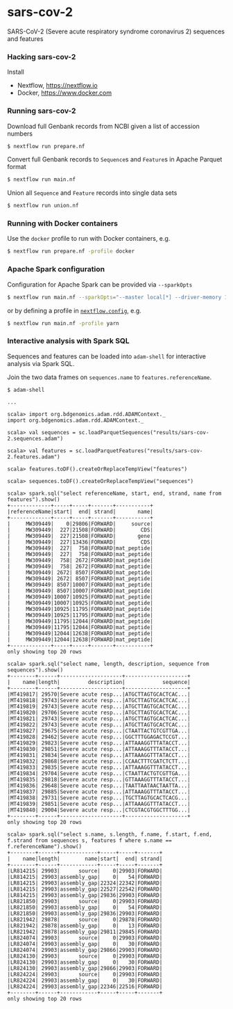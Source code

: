 # sars-cov-2
SARS-CoV-2 (Severe acute respiratory syndrome coronavirus 2) sequences and features

### Hacking sars-cov-2

Install

 * Nextflow, https://nextflow.io
 * Docker, https://www.docker.com


### Running sars-cov-2

Download full Genbank records from NCBI given a list of accession numbers
```bash
$ nextflow run prepare.nf
```

Convert full Genbank records to `Sequence`s and `Feature`s in Apache Parquet format
```bash
$ nextflow run main.nf
```

Union all `Sequence` and `Feature` records into single data sets
```bash
$ nextflow run union.nf
```


### Running with Docker containers

Use the `docker` profile to run with Docker containers, e.g.
```bash
$ nextflow run prepare.nf -profile docker
```


### Apache Spark configuration

Configuration for Apache Spark can be provided via `--sparkOpts`
```bash
$ nextflow run main.nf --sparkOpts="--master local[*] --driver-memory 16g"
```

or by defining a profile in [`nextflow.config`](https://github.com/heuermh/sars-cov-2/blob/master/nextflow.config), e.g.
```bash
$ nextflow run main.nf -profile yarn
```


### Interactive analysis with Spark SQL


Sequences and features can be loaded into `adam-shell` for interactive analysis via Spark SQL.

Join the two data frames on `sequences.name` to `features.referenceName`.

```
$ adam-shell

...

scala> import org.bdgenomics.adam.rdd.ADAMContext._
import org.bdgenomics.adam.rdd.ADAMContext._

scala> val sequences = sc.loadParquetSequences("results/sars-cov-2.sequences.adam")

scala> val features = sc.loadParquetFeatures("results/sars-cov-2.features.adam")

scala> features.toDF().createOrReplaceTempView("features")

scala> sequences.toDF().createOrReplaceTempView("sequences")

scala> spark.sql("select referenceName, start, end, strand, name from features").show()
+-------------+-----+-----+-------+-----------+
|referenceName|start|  end| strand|       name|
+-------------+-----+-----+-------+-----------+
|     MW309449|    0|29806|FORWARD|     source|
|     MW309449|  227|21508|FORWARD|        CDS|
|     MW309449|  227|21508|FORWARD|       gene|
|     MW309449|  227|13436|FORWARD|        CDS|
|     MW309449|  227|  758|FORWARD|mat_peptide|
|     MW309449|  227|  758|FORWARD|mat_peptide|
|     MW309449|  758| 2672|FORWARD|mat_peptide|
|     MW309449|  758| 2672|FORWARD|mat_peptide|
|     MW309449| 2672| 8507|FORWARD|mat_peptide|
|     MW309449| 2672| 8507|FORWARD|mat_peptide|
|     MW309449| 8507|10007|FORWARD|mat_peptide|
|     MW309449| 8507|10007|FORWARD|mat_peptide|
|     MW309449|10007|10925|FORWARD|mat_peptide|
|     MW309449|10007|10925|FORWARD|mat_peptide|
|     MW309449|10925|11795|FORWARD|mat_peptide|
|     MW309449|10925|11795|FORWARD|mat_peptide|
|     MW309449|11795|12044|FORWARD|mat_peptide|
|     MW309449|11795|12044|FORWARD|mat_peptide|
|     MW309449|12044|12638|FORWARD|mat_peptide|
|     MW309449|12044|12638|FORWARD|mat_peptide|
+-------------+-----+-----+-------+-----------+
only showing top 20 rows

scala> spark.sql("select name, length, description, sequence from sequences").show()
+--------+------+--------------------+--------------------+
|    name|length|         description|            sequence|
+--------+------+--------------------+--------------------+
|MT419817| 29570|Severe acute resp...|ATGCTTAGTGCACTCAC...|
|MT419818| 29743|Severe acute resp...|ATGCTTAGTGCACTCAC...|
|MT419819| 29743|Severe acute resp...|ATGCTTAGTGCACTCAC...|
|MT419820| 29706|Severe acute resp...|ATGCTTAGTGCACTCAC...|
|MT419821| 29743|Severe acute resp...|ATGCTTAGTGCACTCAC...|
|MT419822| 29743|Severe acute resp...|ATGCTTAGTGCACTCAC...|
|MT419827| 29675|Severe acute resp...|CTAATTACTGTCGTTGA...|
|MT419828| 29462|Severe acute resp...|GGCTTTGGAGACTCCGT...|
|MT419829| 29823|Severe acute resp...|ATTAAAGGTTTATACCT...|
|MT419830| 29851|Severe acute resp...|ATTAAAGGTTTATACCT...|
|MT419831| 29834|Severe acute resp...|ATTAAAGGTTTATACCT...|
|MT419832| 29868|Severe acute resp...|CCAACTTTCGATCTCTT...|
|MT419833| 29835|Severe acute resp...|ATTAAAGGTTTATACCT...|
|MT419834| 29704|Severe acute resp...|CTAATTACTGTCGTTGA...|
|MT419835| 29818|Severe acute resp...|GTTAAAGGTTTATACCT...|
|MT419836| 29648|Severe acute resp...|TAATTAATAACTAATTA...|
|MT419837| 29885|Severe acute resp...|ATTAAAGGTTTATACCT...|
|MT419838| 29731|Severe acute resp...|TGCTTAGTGCACTCACG...|
|MT419839| 29851|Severe acute resp...|ATTAAAGGTTTATACCT...|
|MT419840| 29004|Severe acute resp...|CTCGTACGTGGCTTTGG...|
+--------+------+--------------------+--------------------+
only showing top 20 rows

scala> spark.sql("select s.name, s.length, f.name, f.start, f.end, f.strand from sequences s, features f where s.name == f.referenceName").show()
+--------+------+------------+-----+-----+-------+
|    name|length|        name|start|  end| strand|
+--------+------+------------+-----+-----+-------+
|LR814215| 29903|      source|    0|29903|FORWARD|
|LR814215| 29903|assembly_gap|    0|   54|FORWARD|
|LR814215| 29903|assembly_gap|22324|22342|FORWARD|
|LR814215| 29903|assembly_gap|22527|22542|FORWARD|
|LR814215| 29903|assembly_gap|29836|29903|FORWARD|
|LR821850| 29903|      source|    0|29903|FORWARD|
|LR821850| 29903|assembly_gap|    0|   54|FORWARD|
|LR821850| 29903|assembly_gap|29836|29903|FORWARD|
|LR821942| 29878|      source|    0|29878|FORWARD|
|LR821942| 29878|assembly_gap|    0|   13|FORWARD|
|LR821942| 29878|assembly_gap|29811|29845|FORWARD|
|LR824074| 29903|      source|    0|29903|FORWARD|
|LR824074| 29903|assembly_gap|    0|   30|FORWARD|
|LR824074| 29903|assembly_gap|29866|29903|FORWARD|
|LR824130| 29903|      source|    0|29903|FORWARD|
|LR824130| 29903|assembly_gap|    0|   30|FORWARD|
|LR824130| 29903|assembly_gap|29866|29903|FORWARD|
|LR824224| 29903|      source|    0|29903|FORWARD|
|LR824224| 29903|assembly_gap|    0|   30|FORWARD|
|LR824224| 29903|assembly_gap|22346|22516|FORWARD|
+--------+------+------------+-----+-----+-------+
only showing top 20 rows
```
